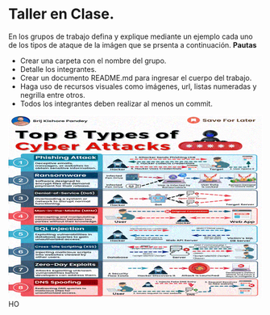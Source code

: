 
# Taller en Clase.
En los grupos de trabajo  defina y explique mediante un ejemplo cada uno de los tipos de ataque de la imágen que se prsenta a continuación.
**Pautas**
- Crear una carpeta con el nombre del grupo.
- Detalle los integrantes.
- Crear un documento README.md para ingresar el cuerpo del trabajo.
- Haga uso de recursos visuales como imágenes, url, listas numeradas y negrilla entre otros.
- Todos los integrantes deben realizar al menos un commit.
  
![ataques]( /IMAGES/ataques.gif)HO
